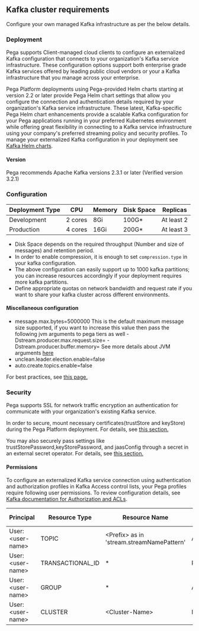 ## Kafka cluster requirements
Configure your own managed Kafka infrastructure as per the below details.

### Deployment
Pega supports Client-managed cloud clients to configure an externalized Kafka configuration that connects to your organization's Kafka service infrastructure. These configuration options support both enterprise grade Kafka services offered by leading public cloud vendors or your a Kafka infrastructure that you manage across your enterprise.

Pega Platform deployments using Pega-provided Helm charts starting at version 2.2 or later provide Pega Helm chart settings that allow you configure the connection and authentication details required by your organization's Kafka service infrastructure. These latest, Kafka-specific Pega Helm chart enhancements provide a scalable Kafka configuration for your Pega applications running in your preferred Kubernetes environment while offering great flexibility in connecting to a Kafka service infrastructure using your company's preferred streaming policy and security profiles. To manage your externalized Kafka configuration in your deployment see [Kafka Helm charts](https://github.com/bitnami/charts/tree/master/bitnami/kafka).

#### Version
Pega recommends Apache Kafka versions 2.3.1 or later (Verified version 3.2.1)

### Configuration

Deployment Type | CPU     | Memory | Disk Space | Replicas
---         | ---     | ---    | ---        | ---
Development | 2 cores | 8Gi    | 100G*      | At least 2
Production  | 4 cores | 16Gi   | 200G*      | At least 3

* Disk Space depends on the required throughput (Number and size of messages) and retention period.
* In order to enable compression, it is enough to set `compression.type` in your kafka configuration.
* The above configuration can easily support up to 1000 kafka partitions; you can increase resources accordingly if your deployment requires more kafka partitions.
* Define appropriate quotas on network bandwidth and request rate if you want to share your kafka cluster across different environments.

#### Miscellaneous configuration
* message.max.bytes=5000000 
  This is the default maximum message size supported, if you want to increase this value then pass the following jvm arguments to pega tiers as well
  -Dstream.producer.max.request.size=<Max-message-size> -Dstream.producer.buffer.memory=<Max-message-size>
  See more details about JVM arguments [here](README.md#jvm-arguments)
* unclean.leader.election.enable=false
* auto.create.topics.enable=false

For best practices, see [this page.](https://docs.pega.com/decision-management/87/best-practices-stream-service-configuration)

### Security

Pega supports SSL for network traffic encryption an authentication for communicate with your organization's existing Kafka service. 

In order to secure, mount necessary certificates(trustStore and keyStore) during the Pega Platform deployment. For details, see [this section.](README.md#optional-support-for-providing-credentialscertificates-using-external-secrets-operator)

You may also securely pass settings like trustStorePassword,keyStorePassword, and jaasConfig through a secret in an external secret operator. For details, see [this section.](README.md#optional-support-for-providing-credentialscertificates-using-external-secrets-operator)

#### Permissions
To configure an externalized Kafka service connection using authentication and authorization profiles in Kafka Access control lists, your Pega profiles require following user permissions. To review configuration details, see [Kafka documentation for Authorization and ACLs](https://kafka.apache.org/documentation/#security_authz).

Principal |Resource Type  | Resource Name     | Operation | Permission Type | Patter Type
---         |---         | ---     | ---    | ---        | ---
User:\<user-name\> | TOPIC       | \<Prefix\> as in 'stream.streamNamePattern' | ALL    | ALLOW      | PREFIXED
User:\<user-name\> |TRANSACTIONAL_ID  | * | READ/WRITE   | ALLOW      | LITERAL
User:\<user-name\> |GROUP  | * | ALL   | ALLOW      | LITERAL
User:\<user-name\> |CLUSTER  | \<Cluster-Name\> | IDEMPOTENT_WRITE   |ALLOW      | LITERAL



